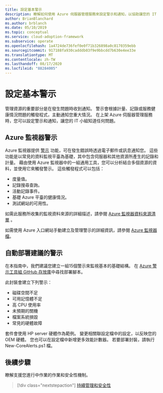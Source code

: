 ```yaml
---
title: 設定基本警示
description: 瞭解如何使用 Azure 伺服器管理服務來設定警示和通知，以協助讓您的 IT 小組知道任何問題。
author: BrianBlanchard
ms.author: brblanch
ms.date: 05/10/2019
ms.topic: conceptual
ms.service: cloud-adoption-framework
ms.subservice: operate
ms.openlocfilehash: 1a4724de736fef0e0f71b326898a0c8170359ebb
ms.sourcegitcommit: 917188fa930cadddb03f9e9bbcdd7b630e4ee33e
ms.translationtype: MT
ms.contentlocale: zh-TW
ms.lasthandoff: 08/17/2020
ms.locfileid: "88284005"
---
```

# <a name="set-up-basic-alerts"></a>設定基本警示

管理資源的重要部分是在發生問題時收到通知。 警示會根據計量、記錄或服務健康情況問題的觸發程式，主動通知您重大情況。 在上架 Azure 伺服器管理服務時，您可以設定警示和通知，讓您的 IT 小組知道任何問題。

## <a name="azure-monitor-alerts"></a>Azure 監視器警示

Azure 監視器提供 [警示](/azure/azure-monitor/platform/alerts-overview) 功能，可在發生錯誤時透過電子郵件或訊息通知您。 這些功能是以常見的資料監視平臺為基礎，其中包含伺服器和其他資源所產生的記錄和計量。 藉由使用 Azure 監視器中的一組通用工具，您可以分析結合多個資源的資料，並使用它來觸發警示。 這些觸發程式可以包括：

- 度量值。
- 記錄搜尋查詢。
- 活動記錄事件。
- 基礎 Azure 平臺的健康情況。
- 測試網站的可用性。

如需此服務所收集的監視資料來源的詳細描述，請參閱 [Azure 監視器資料來源清單](/azure/azure-monitor/platform/data-sources) 。

如需使用 Azure 入口網站手動建立及管理警示的詳細資訊，請參閱 [Azure 監視器檔](/azure/azure-monitor/platform/alerts-metric)。

## <a name="automated-deployment-of-recommended-alerts"></a>自動部署建議的警示

在本指南中，我們建議您建立一組15個警示來監視基本的基礎結構。 在 [Azure 警示工具組 GitHub 存放庫](https://github.com/Microsoft/manageability-toolkits)中尋找部署腳本。

此封裝會建立下列警示：

- 磁碟空間不足
- 可用記憶體不足
- 高 CPU 使用率
- 未預期的關機
- 檔案系統損毀
- 常見的硬體故障

套件會使用 HP server 硬體作為範例。 變更相關聯設定檔中的設定，以反映您的 OEM 硬體。 您也可以在設定檔中新增更多效能計數器。 若要部署封裝，請執行 New-CoreAlerts.ps1 檔。

## <a name="next-steps"></a>後續步驟

瞭解支援您進行中作業的作業和安全性機制。

> [!div class="nextstepaction"]
> [持續管理和安全性](./ongoing-management-overview.md)